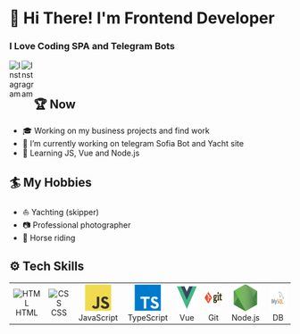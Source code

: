 <!--
**vnepluev/vnepluev** is a ✨ _special_ ✨ repository because its `README.md` (this file) appears on your GitHub profile.

Here are some ideas to get you started:

- 🔭 I’m currently working on ...
- 🌱 I’m currently learning ...
- 👯 I’m looking to collaborate on ...
- 🤔 I’m looking for help with ...
- 💬 Ask me about ...
- 📫 How to reach me: ...
- 😄 Pronouns: ...
- ⚡ Fun fact: ...
-->
# 👋 Hi There! I'm Frontend Developer

### I Love Coding SPA and Telegram Bots

<a target="_blank" href="https://www.instagram.com/travelstory4you/">
  <img align="left" alt="Instagram" width="22px" src="https://cdn-icons-png.flaticon.com/128/1384/1384063.png" />
</a>
<a target="_blank" href="https://t.me/mrgreen2020">
  <img align="left" alt="Instagram" width="22px" src="https://cdn-icons-png.flaticon.com/128/2111/2111644.png" />
</a>
<br><br>

## 🏆 Now
- 🎓 Working on my business projects and find work
- 🔭 I’m currently working on telegram Sofia Bot and Yacht site
- 🌱 Learning JS, Vue and Node.js

## 🏄 My Hobbies
- ⛵ Yachting (skipper)
- 📷 Professional photographer
- 🐎 Horse riding

## ⚙️ Tech Skills
<table>
  <tr>
    <td align="center" width="96">
        <img src="https://cdn-icons-png.flaticon.com/128/732/732212.png" width="48" height="48" alt="HTML" />
      <br>HTML<br>
    </td>
    <td align="center" width="96">
        <img src="https://cdn-icons-png.flaticon.com/128/888/888847.png" width="48" height="48" alt="CSS" />
      <br>CSS<br>
    </td>
    <td align="center" width="96">
        <img src="https://raw.githubusercontent.com/devicons/devicon/master/icons/javascript/javascript-original.svg" width="48" height="48" alt="JavaScript" />
      <br>JavaScript<br>
    </td>
    <td align="center" width="96">
        <img src="https://raw.githubusercontent.com/devicons/devicon/master/icons/typescript/typescript-original.svg" width="48" height="48" alt="TypeScript" />
      <br>TypeScript<br>
    </td>
    <td align="center" width="96">
        <img src="https://raw.githubusercontent.com/devicons/devicon/master/icons/vuejs/vuejs-original.svg" width="48" height="48" alt="Vue" />
      <br>Vue<br>
    </td>
    <td align="center" width="96">
      <img src="https://raw.githubusercontent.com/github/explore/80688e429a7d4ef2fca1e82350fe8e3517d3494d/topics/git/git.png" width="48" height="48" alt="Git" />
      <br>Git<br>
    </td>
    <td align="center" width="96">
      <img src="https://raw.githubusercontent.com/github/explore/80688e429a7d4ef2fca1e82350fe8e3517d3494d/topics/nodejs/nodejs.png" width="48" height="48" alt="Node.js" />
      <br>Node.js<br>
    </td>
    <td align="center" width="96">
      <img src="https://raw.githubusercontent.com/github/explore/80688e429a7d4ef2fca1e82350fe8e3517d3494d/topics/mysql/mysql.png" width="48" height="48" alt="Databases" />
      <br>DB<br>
    </td>
  </tr>
</table>
